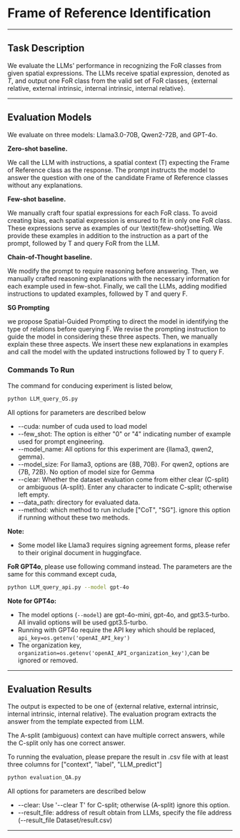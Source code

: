# Frame of Reference Identification

---

## Task Description

We evaluate the LLMs' performance in recognizing the FoR classes from given spatial expressions. 
The LLMs receive spatial expression, denoted as $T$, and output one FoR class from the valid set of FoR classes, 
{external relative, external intrinsic, internal intrinsic, internal relative}. 


---

## Evaluation Models

We evaluate on three models: Llama3.0-70B, Qwen2-72B, and GPT-4o.

**Zero-shot baseline.**

We call the LLM with instructions, a spatial context (T) expecting the Frame of Reference class as the response. 
The prompt instructs the model to answer the question with one of the candidate Frame of Reference classes without any explanations.


**Few-shot baseline.**

We manually craft four spatial expressions for each FoR class. 
To avoid creating bias, each spatial expression is ensured to fit in only one FoR class. These expressions serve as examples of our \textit{few-shot}setting.
We provide these examples in addition to the instruction as a part of the prompt, followed by T and query FoR from the LLM.

**Chain-of-Thought baseline.**

We modify the prompt to require reasoning before answering.
Then, we manually crafted reasoning explanations with the necessary information for each example used in few-shot.
Finally, we call the LLMs, adding modified instructions to updated examples, followed by T and query F. 

**SG Prompting** 

we propose Spatial-Guided Prompting to direct the model in identifying the type of relations before querying F. 
We revise the prompting instruction to guide the model in considering these three aspects. 
Then, we manually explain these three aspects.
We insert these new explanations in examples and call the model with the updated instructions followed by T to query F.

### Commands To Run
The command for conducing experiment is listed below,

```bash
python LLM_query_OS.py
```

All options for parameters are described below
- --cuda: number of cuda used to load model
- --few_shot: The option is either "0" or "4" indicating number of example used for prompt engineering.
- --model_name: All options for this experiment are {llama3, qwen2, gemma}.
- --model_size: For llama3, options are {8B, 70B}. For qwen2, options are {7B, 72B}. No option of model size for Gemma
- --clear: Whether the dataset evaluation come from either clear (C-split) or ambiguous (A-split). Enter any character to indicate C-split; otherwise left empty.
- --data_path: directory for evaluated data.
- --method: which method to run include ["CoT", "SG"]. ignore this option if running without these two methods.


**Note:** 
- Some model like Llama3 requires signing agreement forms, please refer to their original document in huggingface. 


**FoR GPT4o**, please use following command instead. The parameters are the same for this command except cuda,

```bash
python LLM_query_api.py --model gpt-4o
```

**Note for GPT4o:**
- The model options (``--model``) are gpt-4o-mini, gpt-4o, and gpt3.5-turbo. All invalid options will be used gpt3.5-turbo.
- Running with GPT4o require the API key which should be replaced, ``api_key=os.getenv('openAI_API_key')``
- The organization key, ``organization=os.getenv('openAI_API_organization_key')``,can be ignored or removed.

---
## Evaluation Results
The output is expected to be one of {external relative, external intrinsic, internal intrinsic, internal relative}.
The evaluation program extracts the answer from the template expected from LLM. 

The A-split (ambiguous) context can have multiple correct answers, while the C-split only has one correct answer.

To running the evaluation, please prepare the result in .csv file with at least three columns for ["context", "label", "LLM_predict"]

```bash
python evaluation_QA.py
```

All options for parameters are described below
- --clear: Use '--clear T' for C-split; otherwise (A-split) ignore this option.
- --result_file: address of result obtain from LLMs, specify the file address (--result_file Dataset/result.csv)

---
